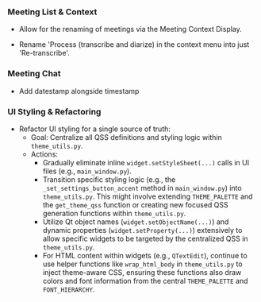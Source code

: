 ### Meeting List & Context
- Allow for the renaming of meetings via the Meeting Context Display.

- Rename 'Process (transcribe and diarize) in the context menu into just 'Re-transcribe'.

### Meeting Chat
- Add datestamp alongside timestamp  

### UI Styling & Refactoring
- Refactor UI styling for a single source of truth:
    - Goal: Centralize all QSS definitions and styling logic within `theme_utils.py`.
    - Actions:
        - Gradually eliminate inline `widget.setStyleSheet(...)` calls in UI files (e.g., `main_window.py`).
        - Transition specific styling logic (e.g., the `_set_settings_button_accent` method in `main_window.py`) into `theme_utils.py`. This might involve extending `THEME_PALETTE` and the `get_theme_qss` function or creating new focused QSS generation functions within `theme_utils.py`.
        - Utilize Qt object names (`widget.setObjectName(...)`) and dynamic properties (`widget.setProperty(...)`) extensively to allow specific widgets to be targeted by the centralized QSS in `theme_utils.py`.
        - For HTML content within widgets (e.g., `QTextEdit`), continue to use helper functions like `wrap_html_body` in `theme_utils.py` to inject theme-aware CSS, ensuring these functions also draw colors and font information from the central `THEME_PALETTE` and `FONT_HIERARCHY`.  